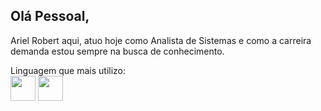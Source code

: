 ## Olá Pessoal,

Ariel Robert aqui, atuo hoje como Analista de Sistemas e como a carreira demanda estou sempre na busca de conhecimento.

Linguagem que mais utilizo: <br> <img loading="lazy" src="https://cdn.jsdelivr.net/gh/devicons/devicon/icons/php/php-plain.svg" width="40" height="40"/> <img loading="" src="https://cdn.jsdelivr.net/gh/devicons/devicon/icons/php/php-plain.svg" width="40" height="40"/>

